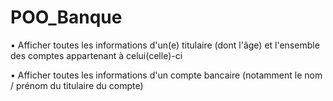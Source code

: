 # POO_Banque

• Afficher toutes les informations d'un(e) titulaire (dont l'âge) et l'ensemble des comptes appartenant à celui(celle)-ci

• Afficher toutes les informations d'un compte bancaire (notamment le nom / prénom du titulaire du compte)
